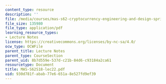 ```yaml
---
content_type: resource
description: ''
file: /media/courses/mas-s62-cryptocurrency-engineering-and-design-spring-2018/930d781fabab77e6651a8e527fd9ef39_MAS-S62S18-lec22.pdf
file_size: 135980
file_type: application/pdf
learning_resource_types:
- Lecture Notes
license: https://creativecommons.org/licenses/by-nc-sa/4.0/
ocw_type: OCWFile
parent_title: Lecture Notes
parent_type: CourseSection
parent_uid: 8b7d559e-537d-c21b-84d6-c93184a2ca61
resourcetype: Document
title: MAS-S62S18-lec22.pdf
uid: 930d781f-abab-77e6-651a-8e527fd9ef39
---
```

